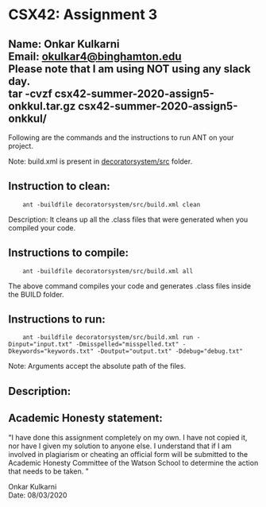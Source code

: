 # CSX42: Assignment 3
**Name: Onkar Kulkarni**</br>
**Email: okulkar4@binghamton.edu**</br>
**Please note that I am using NOT using any slack day.**</br>
tar -cvzf csx42-summer-2020-assign5-onkkul.tar.gz csx42-summer-2020-assign5-onkkul/
-----------------------------------------------------------------------

Following are the commands and the instructions to run ANT on your project.


Note: build.xml is present in [decoratorsystem/src](./decoratorsystem/src/) folder.

## Instruction to clean:

```commandline
    ant -buildfile decoratorsystem/src/build.xml clean
```

Description: It cleans up all the .class files that were generated when you
compiled your code.

## Instructions to compile:

```commandline
    ant -buildfile decoratorsystem/src/build.xml all
```
The above command compiles your code and generates .class files inside the BUILD folder.

## Instructions to run:

```commandline
    ant -buildfile decoratorsystem/src/build.xml run -Dinput="input.txt" -Dmisspelled="misspelled.txt" -Dkeywords="keywords.txt" -Doutput="output.txt" -Ddebug="debug.txt"
```
Note: Arguments accept the absolute path of the files.


## Description:


## Academic Honesty statement:

"I have done this assignment completely on my own. I have not copied
it, nor have I given my solution to anyone else. I understand that if
I am involved in plagiarism or cheating an official form will be
submitted to the Academic Honesty Committee of the Watson School to
determine the action that needs to be taken. "

Onkar Kulkarni</br>
Date: 08/03/2020
